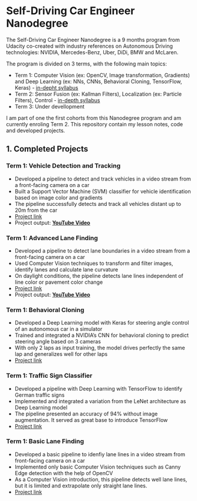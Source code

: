 # Self-Driving Car Engineer Nanodegree
The Self-Driving Car Engineer Nanodegree is a 9 months program from Udacity co-created with industry references on Autonomous Driving technologies: NVIDIA, Mercedes-Benz, Uber, DiDi, BMW and McLaren.

The program is divided on 3 terms, with the following main topics:
- Term 1: Computer Vision (ex: OpenCV, Image transformation, Gradients) and Deep Learning (ex: NNs, CNNs, Behavioral Cloning, TensorFlow, Keras) - [in-depht syllabus](https://medium.com/self-driving-cars/term-1-in-depth-on-udacitys-self-driving-car-curriculum-ffcf46af0c08)
- Term 2: Sensor Fusion (ex: Kallman Filters), Localization (ex: Particle Filters), Control - [in-depth syllabus](https://medium.com/udacity/term-2-in-depth-on-udacitys-self-driving-car-curriculum-775130aae502)
- Term 3: Under devellopment 

I am part of one the first cohorts from this Nanodegree program and am currently enroling Term 2. This repository contain my lesson notes, code and developed projects. 

## 1. Completed Projects 
### Term 1: Vehicle Detection and Tracking 
- Developed a pipeline to detect and track vehicles in a video stream from a front-facing camera on a car
- Built a Support Vector Machine (SVM) classifier for vehicle identification based on image color and gradients
- The pipeline successfully detects and track all vehicles distant up to 20m from the car
- [Project link](term1-computerVision-DeepLearning/13-proj-vehicleDetection)
- Project output: **[YouTube Video](https://www.youtube.com/watch?v=y0NVArxNrOg)**

### Term 1: Advanced Lane Finding
- Developed a pipeline to detect lane boundaries in a video stream from a front-facing camera on a car 
- Used Computer Vision techniques to transform and filter images, identify lanes and calculate lane curvature 
- On daylight conditions, the pipeline detects lane lines independent of line color or pavement color change
- [Project link](term1-computerVision-DeepLearning/11-proj-advancedLaneFinding)
- Project output: **[YouTube Video](https://www.youtube.com/watch?v=QwwvT9pDWGM)**

### Term 1: Behavioral Cloning
- Developed a Deep Learning model with Keras for steering angle control of an autonomous car in a simulator
- Trained and integrated a NVIDIA’s CNN for behavioral cloning to predict steering angle based on 3 cameras
- With only 2 laps as input training, the model drives perfectly the same lap and generalizes well for other laps
- [Project link](term1-computerVision-DeepLearning/09-proj-behavioralCloning)

### Term 1: Traffic Sign Classifier
- Developed a pipeline with Deep Learning with TensorFlow to identify German traffic signs
- Implemented and integrated a variation from the LeNet architecture as Deep Learning model
- The pipeline presented an accuracy of 94% without image augmentation. It served as great base to introduce TensorFlow
- [Project link](term1-computerVision-DeepLearning/06-proj-trafficSignClassifier)

### Term 1: Basic Lane Finding
- Developed a basic pipeline to idenfiy lane lines in a video stream from front-facing camera on a car
- Implemented only basic Computer Vision techniques such as Canny Edge detection with the help of OpenCV
- As a Computer Vision introduction, this pipeline detects well lane lines, but it is limited and extrapolate only straight lane lines. 
- [Project link](term1-computerVision-DeepLearning/02-proj-findingLaneLines)
